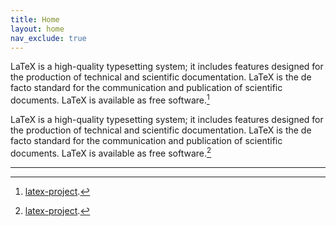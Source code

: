 ```yaml
---
title: Home
layout: home
nav_exclude: true
---
```


LaTeX is a high-quality typesetting system; it includes features designed for the production of technical and scientific documentation. LaTeX is the de facto standard for the communication and publication of scientific documents. LaTeX is available as free software.[^1]

LaTeX is a high-quality typesetting system; it includes features designed for the production of technical and scientific documentation. LaTeX is the de facto standard for the communication and publication of scientific documents. LaTeX is available as free software.[^1]

----

[^1]: [latex-project](https://www.latex-project.org/).